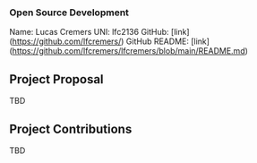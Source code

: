### Open Source Development

Name: Lucas Cremers
UNI: lfc2136
GitHub: [link] (https://github.com/lfcremers/)
GitHub README: [link] (https://github.com/lfcremers/lfcremers/blob/main/README.md)

## Project Proposal
TBD

## Project Contributions
TBD

